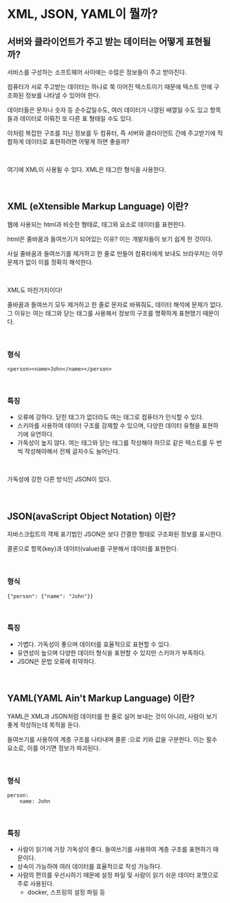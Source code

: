 # XML, JSON, YAML이 뭘까?

## 서버와 클라이언트가 주고 받는 데이터는 어떻게 표현될까?
서비스를 구성하는 소프트웨어 사이에는 수많은 정보들이 주고 받아진다.

컴퓨터가 서로 주고받는 데이터는 하나로 쭉 이어진 텍스트이기 때문에 텍스트 안에 구조화된 정보를 나타낼 수 있어야 한다.

데이터들은 문자나 숫자 등 순수값일수도, 여러 데이터가 나열된 배열일 수도 있고 항목들과 데이터로 이뤄진 또 다른 표 형태일 수도 있다.

이처럼 복잡한 구조를 지닌 정보를 두 컴퓨터, 즉 서버와 클라이언트 간에 주고받기에 적합하게 데이터로 표현하려면 어떻게 하면 좋을까?

<br>

여기에 XML이 사용될 수 있다. XML은 태그란 형식을 사용한다.

<br>

## XML (eXtensible Markup Language) 이란?
웹에 사용되는 html과 비슷한 형태로, 태그와 요소로 데이터를 표현한다.

html은 줄바꿈과 들여쓰기가 되어있는 이유?
이는 개발자들이 보기 쉽게 한 것이다.

사실 줄바꿈과 들여쓰기를 제거하고 한 줄로 만들어 컴퓨터에게 보내도 브라우저는 아무 문제가 없이 이를 정확히 해석한다.

<br>

XML도 마찬가지이다!

줄바꿈과 들여쓰기 모두 제거하고 한 줄로 문자로 바꿔줘도, 데이터 해석에 문제가 없다.
그 이유는 여는 태그와 닫는 태그를 사용해서 정보의 구조를 명확하게 표현했기 때문이다.

<br>

### 형식

    <person><name>John</name></person>

<br>

### 특징
- 오류에 강하다. 닫힌 태그가 없더라도 여는 태그로 컴퓨터가 인식할 수 있다.
- 스키마를 사용하여 데이터 구조를 강제할 수 있으며, 다양한 데이터 유형을 표현하기에 유연하다.
- 가독성이 높지 않다. 여는 태그와 닫는 태그를 작성해야 하므로 같은 텍스트를 두 번씩 작성해야해서 전체 글자수도 늘어난다.

<br>

가독성에 강한 다른 방식인 JSON이 있다.

<br>

## JSON(avaScript Object Notation) 이란?
자바스크립트의 객체 표기법인 JSON은 보다 간결한 형태로 구조화된 정보를 표시한다.

콜론으로 항목(key)과 데이터(value)를 구분해서 데이터를 표현한다.

<br>

###  형식

    {"person": {"name": "John"}}

<br>

### 특징
- 가볍다. 가독성이 좋으며 데이터를 효율적으로 표현할 수 있다.
- 유연성이 높으며 다양한 데이터 형식을 표현할 수 있지만 스키마가 부족하다.
- JSON은 문법 오류에 취약하다.

<br>

## YAML(YAML Ain't Markup Language) 이란?
YAML은 XML과 JSON처럼 데이터를 한 줄로 실어 보내는 것이 아니라, 사람이 보기 좋게 작성하는데 목적을 둔다.

들여쓰기를 사용하여 계층 구조를 나타내며 콜론 :으로 키와 값을 구분한다.
이는 필수 요소로, 이를 어기면 정보가 파괴된다.

<br>

### 형식

    person:
        name: John

<br>

### 특징
- 사람이 읽기에 가장 가독성이 좋다. 들여쓰기를 사용하여 계층 구조를 표현하기 때문이다.
- 상속이 가능하여 여러 데이터를 효율적으로 작성 가능하다.
- 사람의 편의를 우선시하기 때문에 설정 파일 및 사람이 읽기 쉬운 데이터 포맷으로 주로 사용된다.
    - docker, 스프링의 설정 파일 등